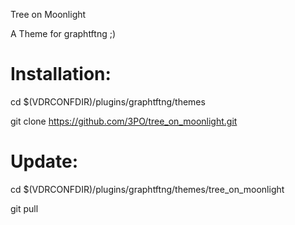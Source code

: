 Tree on Moonlight

A Theme for graphtftng ;)

Installation:
=============

cd $(VDRCONFDIR)/plugins/graphtftng/themes

git clone  https://github.com/3PO/tree_on_moonlight.git


Update:
=======

cd $(VDRCONFDIR)/plugins/graphtftng/themes/tree_on_moonlight

git pull



